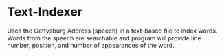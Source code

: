 # Text-Indexer
Uses the Gettysburg Address (speech) in a text-based file to index words. Words from the speech are searchable and program will provide line number, position, and number of appearances of the word.
